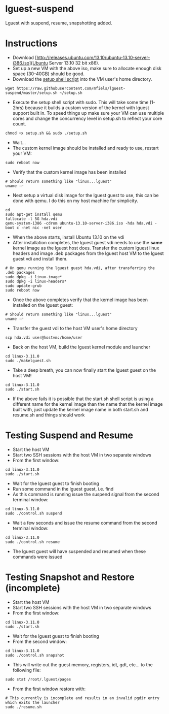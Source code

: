 lguest-suspend
==============

Lguest with suspend, resume, snapshotting added.

Instructions
============
* Download [http://releases.ubuntu.com/13.10/ubuntu-13.10-server-i386.iso](Ubuntu Server 13.10 32 bit x86).
* Set up a new VM with the above iso, make sure to allocate enough disk space (30-40GB) should be good.
* Download the [setup shell script](https://raw.githubusercontent.com/mfiels/lguest-suspend/master/setup.sh) into the VM user's home directory.
```
wget https://raw.githubusercontent.com/mfiels/lguest-suspend/master/setup.sh ~/setup.sh
```
* Execute the setup shell script with sudo. This will take some time (1-2hrs) because it builds a custom version of the kernel with lguest support built in. To speed things up make sure your VM can use multiple cores and change the concurrency level in setup.sh to reflect your core count.
```
chmod +x setup.sh && sudo ./setup.sh
```
* Wait...
* The custom kernel image should be installed and ready to use, restart your VM:
```
sudo reboot now
```
* Verify that the custom kernel image has been installed
```
# Should return something like "linux...lguest"
uname -r
```
* Next setup a virtual disk image for the lguest guest to use, this can be done with qemu. I do this on my host machine for simplicity.
```
cd
sudo apt-get install qemu
fallocate -l 5G hda.vdi
qemu-system-i386 -cdrom ubuntu-13.10-server-i386.iso -hda hda.vdi -boot c -net nic -net user
```
* When the above starts, install Ubuntu 13.10 on the vdi
* After installation completes, the lguest guest vdi needs to use the **same** kernel image as the lguest host does. Transfer the custom lguest linux headers and image .deb packages from the lguest host VM to the lguest guest vdi and install them.
```
# On qemu running the lguest guest hda.vdi, after transferring the .deb packages
sudo dpkg -i linux-image*
sudo dpkg -i linux-headers*
sudo update-grub
sudo reboot now
```
* Once the above completes verify that the kernel image has been installed on the lguest guest:
```
# Should return something like "linux...lguest"
uname -r
```
* Transfer the guest vdi to the host VM user's home directory
```
scp hda.vdi user@hostvm:/home/user
```
* Back on the host VM, build the lguest kernel module and launcher
```
cd linux-3.11.0
sudo ./makelguest.sh
```
* Take a deep breath, you can now finally start the lguest guest on the host VM!
```
cd linux-3.11.0
sudo ./start.sh
```
* If the above fails it is possible that the start.sh shell script is using a different name for the kernel image than the name that the kernel image built with, just update the kernel image name in both start.sh and resume.sh and things should work

Testing Suspend and Resume
==========================
* Start the host VM
* Start two SSH sessions with the host VM in two separate windows
* From the first window:
```
cd linux-3.11.0
sudo ./start.sh
```
* Wait for the lguest guest to finish booting
* Run some command in the lguest guest, i.e. find
* As this command is running issue the suspend signal from the second terminal window:
```
cd linux-3.11.0
sudo ./control.sh suspend
```
* Wait a few seconds and issue the resume command from the second terminal window:
```
cd linux-3.11.0
sudo ./control.sh resume
```
* The lguest guest will have suspended and resumed when these commands were issued

Testing Snapshot and Restore (incomplete)
=========================================
* Start the host VM
* Start two SSH sessions with the host VM in two separate windows
* From the first window:
```
cd linux-3.11.0
sudo ./start.sh
```
* Wait for the lguest guest to finish booting
* From the second window:
```
cd linux-3.11.0
sudo ./control.sh snapshot
```
* This will write out the guest memory, registers, idt, gdt, etc... to the following file:
```
sudo stat /root/.lguest/pages
```
* From the first window restore with:
```
# This currently is incomplete and results in an invalid pgdir entry which exits the launcher
sudo ./resume.sh
```
